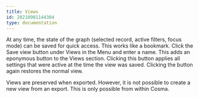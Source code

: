 ```yaml
---
title: Views
id: 20210901144304
type: documentation
---
```


At any time, the state of the graph (selected record, active filters, focus mode) can be saved for quick access. This works like a bookmark. Click the Save view button under Views in the Menu and enter a name. This adds an eponymous button to the Views section. Clicking this button applies all settings that were active at the time the view was saved. Clicking the button again restores the normal view.

Views are preserved when exported. However, it is not possible to create a new view from an export. This is only possible from within Cosma.
